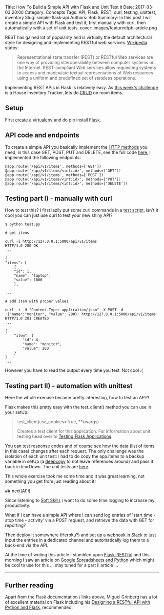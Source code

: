 Title: How To Build a Simple API with Flask and Unit Test it
Date: 2017-03-03 20:00
Category: Concepts
Tags: API, Flask, REST, curl, testing, unittest, inventory
Slug: simple-flask-api
Authors: Bob
Summary: In this post I will create a simple API with Flask and test it, first manually with curl, then automatically with a set of unit tests.
cover: images/featured/pb-article.png

REST has gained lot of popularity and is virtually the default architectural style for designing and implementing RESTful web services. [Wikipedia](https://en.wikipedia.org/wiki/Representational_state_transfer) states:

> Representational state transfer (REST) or RESTful Web services are one way of providing interoperability between computer systems on the Internet. REST-compliant Web services allow requesting systems to access and manipulate textual representations of Web resources using a uniform and predefined set of stateless operations.

Implementing REST APIs in Flask is relatively easy. As [this week's challenge](http://pybit.es/codechallenge08.html) is a House Inventory Tracker, lets do [CRUD](https://en.wikipedia.org/wiki/Create,_read,_update_and_delete) on room items.

## Setup

First [create a virtualenv](http://pybit.es/the-beauty-of-virtualenv.html) and do pip install [Flask](http://flask.pocoo.org/).

## API code and endpoints

To create a simple API you basically implement the [HTTP methods](http://www.restapitutorial.com/lessons/httpmethods.html) you need, in this case GET, POST, PUT and DELETE, see the full code [here](https://github.com/pybites/blog_code/blob/master/flaskapi/app.py), I implemented the following endpoints:

	@app.route('/api/v1/items', methods=['GET'])
	@app.route('/api/v1/items/<int:id>', methods=['GET'])
	@app.route('/api/v1/items', methods=['POST'])
	@app.route('/api/v1/items/<int:id>', methods=['PUT'])
	@app.route('/api/v1/items/<int:id>', methods=['DELETE'])

## Testing part I) - manually with curl

How to test this? I first lazily put some curl commands in a [test script](https://github.com/pybites/blog_code/blob/master/flaskapi/curl.py), isn't it cool you can just use curl to test your new shiny API?

	$ python test.py

	# get items

	curl -i http://127.0.0.1:5000/api/v1/items
	HTTP/1.0 200 OK
	...

	{
	"items": [
		{
		"id": 1,
		"name": "laptop",
		"value": 1000
		},

	...

	# add item with proper values

	curl -i -H "Content-Type: application/json" -X POST -d  '{"name":"monitor", "value": 200}' http://127.0.0.1:5000/api/v1/items
	HTTP/1.0 201 CREATED
	...

	{
		"item": {
			"id": 4,
			"name": "monitor",
			"value": 200
		}
	}
	...

However you have to read the output every time you test. Not cool :(

## Testing part II) - automation with unittest

Here the whole exercise became pretty interesting, how to test an API?! 

Flask makes this pretty easy with the test_client() method you can use in your setUp:

> test_client(use_cookies=True, **kwargs)
> 
> Creates a test client for this application. For information about unit testing head over to [Testing Flask Applications](http://flask.pocoo.org/docs/0.12/testing/).

You can test response codes and of course see how the data (list of items in this case) changes after each request. The only challenge was the isolation of each unit test: I had to do copy the app.items to a backup variable in setUp (a [deepcopy](https://docs.python.org/3.6/library/copy.html) to not leave references around) and pass it back in tearDown. The unit tests are [here](https://github.com/pybites/blog_code/blob/master/flaskapi/test_app.py).

This whole exercise took me some time and it was great learning, not something you get from just reading about it!

## next(API)

Since listening to [Soft Skills](https://www.manning.com/books/soft-skills) I want to do some time logging to increase my productivity. 

What if I can have a simple API where I can send log entries of 'start time - stop time - activity' via a POST request, and retrieve the data with GET for reporting?

Then deploy it somewhere (Heroku?) and set up a [webhook in Slack](https://api.slack.com/custom-integrations/outgoing-webhooks) to just input the entries in a dedicated channel and automatically log them to a back-end via the API. 

At the time of writing this article I stumbled upon [Flask-RESTful](http://flask-restful-cn.readthedocs.io/en/0.3.5/quickstart.html#a-minimal-api) and this morning I saw an article on [Google Spreadsheets and Python](https://www.twilio.com/blog/2017/02/an-easy-way-to-read-and-write-to-a-google-spreadsheet-in-python.html) which might be cool to use for this ... stay tuned for a part II article ...

---

## Further reading

Apart from the Flask documentation / links above, Miguel Grinberg has a lot of excellent material on Flask including his [Designing a RESTful API with Python and Flask](https://blog.miguelgrinberg.com/post/designing-a-restful-api-with-python-and-flask), recommended.
